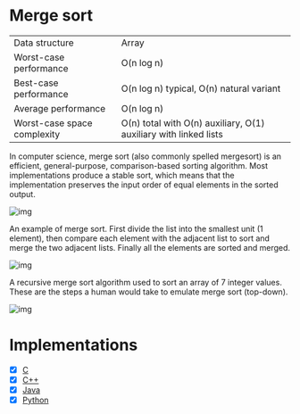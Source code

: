 # Merge sort

|                           |                                    |
| ------------------------- | ---------------------------------- |
|Data structure	            | Array                              |
|Worst-case performance	    |O(n log n)                          |
|Best-case performance	    |O(n log n) typical, O(n) natural variant |
|Average performance	      |O(n log n)                          |
|Worst-case space complexity|О(n) total with O(n) auxiliary, O(1) auxiliary with linked lists|



In computer science, merge sort (also commonly spelled mergesort) is an efficient, general-purpose, comparison-based
sorting algorithm. Most implementations produce a stable sort, which means that the implementation preserves the input order of equal elements in the sorted output.


![img](https://upload.wikimedia.org/wikipedia/commons/thumb/c/c5/Merge_sort_animation2.gif/220px-Merge_sort_animation2.gif)

An example of merge sort. First divide the list into the smallest unit (1 element), then compare each element with the adjacent list to sort and merge the two adjacent lists. Finally all the elements are sorted and merged.

![img](https://upload.wikimedia.org/wikipedia/commons/c/cc/Merge-sort-example-300px.gif)

A recursive merge sort algorithm used to sort an array of 7 integer values. These are the steps a human would take to emulate merge sort (top-down).

![img](https://upload.wikimedia.org/wikipedia/commons/thumb/e/e6/Merge_sort_algorithm_diagram.svg/300px-Merge_sort_algorithm_diagram.svg.png)


# Implementations

- [x] [C](bubble-sort.c)
- [x] [C++](bubble-sort.cpp)
- [x] [Java](BubbleSort.java)
- [x] [Python](bubble-sort.py)
